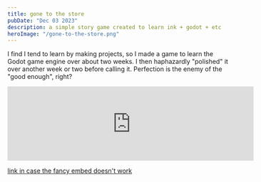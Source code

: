 ```yaml
---
title: gone to the store
pubDate: "Dec 03 2023"
description: a simple story game created to learn ink + godot + etc
heroImage: "/gone-to-the-store.png"
---
```


I find I tend to learn by making projects, so I made a game to learn the Godot game engine over about two weeks.
I then haphazardly "polished" it over another week or two before calling it. Perfection is the enemy of the "good enough", right?

<iframe frameborder="0" src="https://itch.io/embed/2412649?linkback=true" width="552" height="167"><a href="https://kaisoapbox.itch.io/gone-to-the-store">Gone To The Store by kaisoapbox</a></iframe>

[link in case the fancy embed doesn't work](https://kaisoapbox.itch.io/gone-to-the-store)
